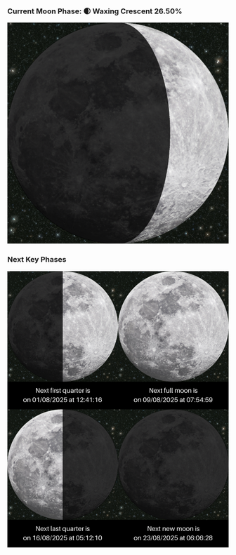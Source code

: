 ### Current Moon Phase: 🌒 Waxing Crescent 26.50%
![Moon Phase](moonphase.png)
### Next Key Phases
![Gallery](gallery.png)